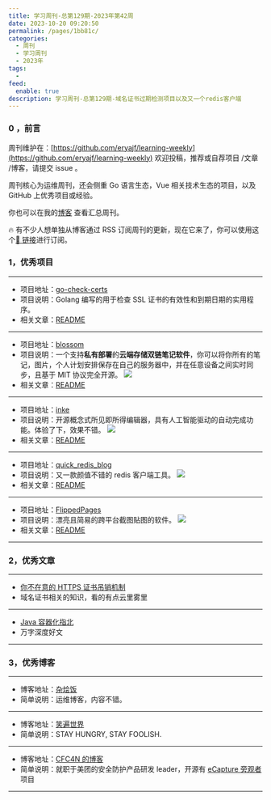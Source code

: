 ```yaml
---
title: 学习周刊-总第129期-2023年第42周
date: 2023-10-20 09:20:50
permalink: /pages/1bb81c/
categories:
  - 周刊
  - 学习周刊
  - 2023年
tags:
  -
feed:
  enable: true
description: 学习周刊-总第129期-域名证书过期检测项目以及又一个redis客户端
---
```


### 0 ，前言

周刊维护在：[https://github.com/eryajf/learning-weekly](https://github.com/eryajf/learning-weekly) 欢迎投稿，推荐或自荐项目 /文章 /博客，请提交 issue 。

周刊核心为运维周刊，还会侧重 Go 语言生态，Vue 相关技术生态的项目，以及 GitHub 上优秀项目或经验。

你也可以在我的[博客](http://fsvip.gitee.io/hexo-theme-fluid//learning-weekly/) 查看汇总周刊。

🔥 有不少人想单独从博客通过 RSS 订阅周刊的更新，现在它来了，你可以使用这个[🔗 链接](http://fsvip.gitee.io/hexo-theme-fluid//learning-weekly.xml)进行订阅。

### 1，优秀项目

---

- 项目地址：[go-check-certs](https://github.com/timewasted/go-check-certs)
- 项目说明：Golang 编写的用于检查 SSL 证书的有效性和到期日期的实用程序。
- 相关文章：[README](https://github.com/timewasted/go-check-certs#readme)

---

- 项目地址：[blossom](https://github.com/blossom-editor/blossom)
- 项目说明：一个支持**私有部署**的**云端存储双链笔记软件**，你可以将你所有的笔记，图片，个人计划安排保存在自己的服务器中，并在任意设备之间实时同步，且基于 MIT 协议完全开源。
  ![](https://t.eryajf.net/imgs/2023/09/1695906934101.png)
- 相关文章：[README](https://github.com/blossom-editor/blossom#readme)

---

- 项目地址：[inke](https://github.com/yesmore/inke)
- 项目说明：开源概念式所见即所得编辑器，具有人工智能驱动的自动完成功能。体验了下，效果不错。
  ![](https://t.eryajf.net/imgs/2023/10/1696858938502.png)
- 相关文章：[README](https://github.com/yesmore/inke#readme)

---

- 项目地址：[quick_redis_blog](https://github.com/quick123official/quick_redis_blog/)
- 项目说明：又一款颜值不错的 redis 客户端工具。
  ![](https://t.eryajf.net/imgs/2023/10/1697125757044.jpg)
- 相关文章：[README](https://github.com/quick123official/quick_redis_blog/#readme)

---

- 项目地址：[FlippedPages](https://github.com/XMuli/FlippedPages)
- 项目说明：漂亮且简易的跨平台截图贴图的软件。
  ![](https://t.eryajf.net/imgs/2023/10/1697374224036.jpg)
- 相关文章：[README](https://github.com/XMuli/FlippedPages/blob/master/README.zh_CN.md)

---

### 2，优秀文章

---

- [你不在意的 HTTPS 证书吊销机制](https://www.cnxct.com/browsers-and-certificate-validation/)
- 域名证书相关的知识，看的有点云里雾里

---

- [Java 容器化指北](https://mritd.com/2022/11/08/java-containerization-guide/)
- 万字深度好文

---

### 3，优秀博客

---

- 博客地址：[杂烩饭](https://zahui.fan/)
- 简单说明：运维博客，内容不错。

---

- 博客地址：[笑遍世界](http://smilejay.cn/)
- 简单说明：STAY HUNGRY, STAY FOOLISH.

---

- 博客地址：[CFC4N 的博客](https://www.cnxct.com/)
- 简单说明：就职于美团的安全防护产品研发 leader，开源有 [eCapture 旁观者](https://www.cnxct.com/about/)项目

---
